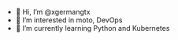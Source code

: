 - 👋 Hi, I’m @xgermangtx
- 👀 I’m interested in moto, DevOps
- 🌱 I’m currently learning Python and Kubernetes

<!---
xgermangtx/xgermangtx is a ✨ special ✨ repository because its `README.md` (this file) appears on your GitHub profile.
You can click the Preview link to take a look at your changes.
--->
